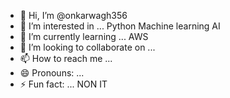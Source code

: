 - 👋 Hi, I’m @onkarwagh356
- 👀 I’m interested in ... Python Machine learning AI
- 🌱 I’m currently learning ... AWS
- 💞️ I’m looking to collaborate on ...
- 📫 How to reach me ...
- 😄 Pronouns: ...
- ⚡ Fun fact: ... NON IT

<!---
onkarwagh356/onkarwagh356 is a ✨ special ✨ repository because its `README.md` (this file) appears on your GitHub profile.
You can click the Preview link to take a look at your changes.
--->
